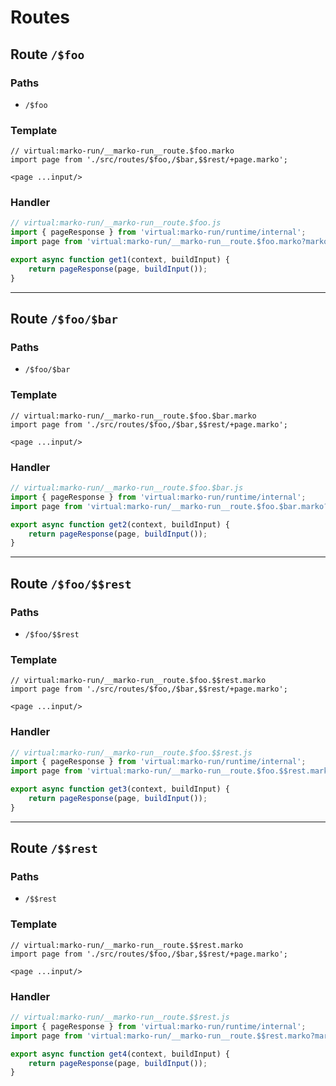# Routes

## Route `/$foo`
### Paths
  - `/$foo`
### Template
```marko
// virtual:marko-run/__marko-run__route.$foo.marko
import page from './src/routes/$foo,/$bar,$$rest/+page.marko';

<page ...input/>
```
### Handler
```js
// virtual:marko-run/__marko-run__route.$foo.js
import { pageResponse } from 'virtual:marko-run/runtime/internal';
import page from 'virtual:marko-run/__marko-run__route.$foo.marko?marko-server-entry';

export async function get1(context, buildInput) {
	return pageResponse(page, buildInput());
}
```
---
## Route `/$foo/$bar`
### Paths
  - `/$foo/$bar`
### Template
```marko
// virtual:marko-run/__marko-run__route.$foo.$bar.marko
import page from './src/routes/$foo,/$bar,$$rest/+page.marko';

<page ...input/>
```
### Handler
```js
// virtual:marko-run/__marko-run__route.$foo.$bar.js
import { pageResponse } from 'virtual:marko-run/runtime/internal';
import page from 'virtual:marko-run/__marko-run__route.$foo.$bar.marko?marko-server-entry';

export async function get2(context, buildInput) {
	return pageResponse(page, buildInput());
}
```
---
## Route `/$foo/$$rest`
### Paths
  - `/$foo/$$rest`
### Template
```marko
// virtual:marko-run/__marko-run__route.$foo.$$rest.marko
import page from './src/routes/$foo,/$bar,$$rest/+page.marko';

<page ...input/>
```
### Handler
```js
// virtual:marko-run/__marko-run__route.$foo.$$rest.js
import { pageResponse } from 'virtual:marko-run/runtime/internal';
import page from 'virtual:marko-run/__marko-run__route.$foo.$$rest.marko?marko-server-entry';

export async function get3(context, buildInput) {
	return pageResponse(page, buildInput());
}
```
---
## Route `/$$rest`
### Paths
  - `/$$rest`
### Template
```marko
// virtual:marko-run/__marko-run__route.$$rest.marko
import page from './src/routes/$foo,/$bar,$$rest/+page.marko';

<page ...input/>
```
### Handler
```js
// virtual:marko-run/__marko-run__route.$$rest.js
import { pageResponse } from 'virtual:marko-run/runtime/internal';
import page from 'virtual:marko-run/__marko-run__route.$$rest.marko?marko-server-entry';

export async function get4(context, buildInput) {
	return pageResponse(page, buildInput());
}
```
